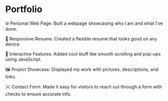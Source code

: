# Portfolio
🌐 Personal Web Page: Built a webpage showcasing who I am and what I've done.

📱 Responsive Resume: Created a flexible resume that looks good on any device.

🎨 Interactive Features: Added cool stuff like smooth scrolling and pop-ups using JavaScript.

🖼️ Project Showcase: Displayed my work with pictures, descriptions, and links.

✉️ Contact Form: Made it easy for visitors to reach out through a form with checks to ensure accurate info.
